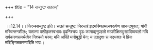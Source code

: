 +++
title = "14 सन्तुष्टः सततम्"

+++
  
  
।।12.14।। किञ्चसन्तुष्ट इति। सततं सन्तुष्टः निरन्तरं हृदयस्थितमत्स्वरूपेण
आनन्दयुक्तः; योगी मच्चिन्तनशीलः; यतात्मा वशीकृतस्वभावः दृढनिश्चयः दृढः
कामाद्यनुपहतो मत्परीक्षितदुःखादिष्वचलो मयि सर्वकरणसमर्थत्वेन निश्चयो
यस्य; मयि अर्पिते मनोबुद्धी येन; य एतादृशः स मद्भक्तः मे प्रियः
मदिङ्गितकरणादिति भावः।  
  
